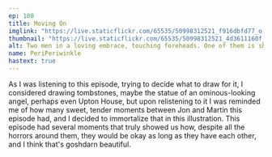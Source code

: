 ```yaml
---
ep: 180
title: Moving On
imglink: "https://live.staticflickr.com/65535/50998312521_f916dbfd77_o.jpg"
thumbnail: "https://live.staticflickr.com/65535/50998312521_4d3611160f_q.jpg"
alt: Two men in a loving embrace, touching foreheads. One of them is shorter with long, wavy salt-and-pepper hair, heavy stubble, an angular nose, darker skin and square glasses. The other is slightly taller, has short, curly ginger hair, round glasses, a light stubble, a fuller and rounder face and freckle-covered skin. The taller man is framing the shorter man's face with both of his hands and the shorter man has a hand on the back of the taller man's neck. They both have their eyes closed, gentle smiles, and an overall peaceful expression on their faces. On the bottom-right corner, the following words are written: "Don't FRET it. It's just NICE to see you LIKE THIS. [CLICK]"
name: PeriPeriwinkle
hastext: true
---
```

As I was listening to this episode, trying to decide what to draw for it, I considered drawing tombstones, maybe the statue of an ominous-looking angel, perhaps even Upton House, but upon relistening to it I was reminded me of how many sweet, tender moments between Jon and Martin this episode had, and I decided to immortalize that in this illustration. This episode had several moments that truly showed us how, despite all the horrors around them, they would be okay as long as they have each other, and I think that's goshdarn beautiful.